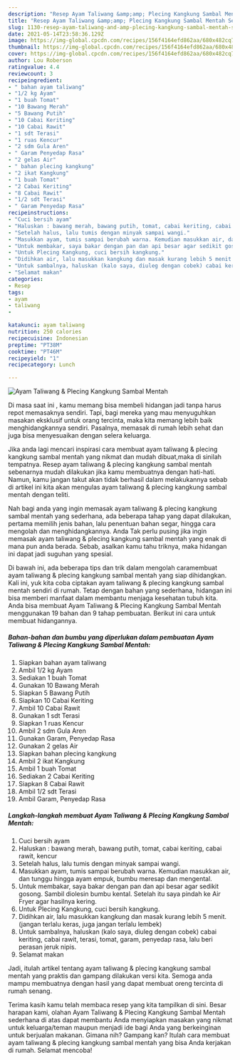 ```yaml
---
description: "Resep Ayam Taliwang &amp;amp; Plecing Kangkung Sambal Mentah Sederhana Untuk Jualan"
title: "Resep Ayam Taliwang &amp;amp; Plecing Kangkung Sambal Mentah Sederhana Untuk Jualan"
slug: 1130-resep-ayam-taliwang-and-amp-plecing-kangkung-sambal-mentah-sederhana-untuk-jualan
date: 2021-05-14T23:58:36.129Z
image: https://img-global.cpcdn.com/recipes/156f4164efd862aa/680x482cq70/ayam-taliwang-plecing-kangkung-sambal-mentah-foto-resep-utama.jpg
thumbnail: https://img-global.cpcdn.com/recipes/156f4164efd862aa/680x482cq70/ayam-taliwang-plecing-kangkung-sambal-mentah-foto-resep-utama.jpg
cover: https://img-global.cpcdn.com/recipes/156f4164efd862aa/680x482cq70/ayam-taliwang-plecing-kangkung-sambal-mentah-foto-resep-utama.jpg
author: Lou Roberson
ratingvalue: 4.4
reviewcount: 3
recipeingredient:
- " bahan ayam taliwang"
- "1/2 kg Ayam"
- "1 buah Tomat"
- "10 Bawang Merah"
- "5 Bawang Putih"
- "10 Cabai Keriting"
- "10 Cabai Rawit"
- "1 sdt Terasi"
- "1 ruas Kencur"
- "2 sdm Gula Aren"
- " Garam Penyedap Rasa"
- "2 gelas Air"
- " bahan plecing kangkung"
- "2 ikat Kangkung"
- "1 buah Tomat"
- "2 Cabai Keriting"
- "8 Cabai Rawit"
- "1/2 sdt Terasi"
- " Garam Penyedap Rasa"
recipeinstructions:
- "Cuci bersih ayam"
- "Haluskan : bawang merah, bawang putih, tomat, cabai keriting, cabai rawit, kencur"
- "Setelah halus, lalu tumis dengan minyak sampai wangi."
- "Masukkan ayam, tumis sampai berubah warna. Kemudian masukkan air, dan tunggu hingga ayam empuk, bumbu meresap dan mengental."
- "Untuk membakar, saya bakar dengan pan dan api besar agar sedikit gosong. Sambil diolesin bumbu kental. Setelah itu saya pindah ke Air Fryer agar hasilnya kering."
- "Untuk Plecing Kangkung, cuci bersih kangkung."
- "Didihkan air, lalu masukkan kangkung dan masak kurang lebih 5 menit. (jangan terlalu keras, juga jangan terlalu lembek)"
- "Untuk sambalnya, haluskan (kalo saya, diuleg dengan cobek) cabai keriting, cabai rawit, terasi, tomat, garam, penyedap rasa, lalu beri perasan jeruk nipis."
- "Selamat makan"
categories:
- Resep
tags:
- ayam
- taliwang
- 

katakunci: ayam taliwang  
nutrition: 250 calories
recipecuisine: Indonesian
preptime: "PT38M"
cooktime: "PT46M"
recipeyield: "1"
recipecategory: Lunch

---
```



![Ayam Taliwang &amp; Plecing Kangkung Sambal Mentah](https://img-global.cpcdn.com/recipes/156f4164efd862aa/680x482cq70/ayam-taliwang-plecing-kangkung-sambal-mentah-foto-resep-utama.jpg)

Di masa  saat ini , kamu memang bisa membeli hidangan jadi tanpa harus repot memasaknya sendiri. Tapi, bagi mereka yang mau menyuguhkan masakan eksklusif untuk orang tercinta, maka kita memang lebih baik menghidangkannya sendiri. Pasalnya, memasak di rumah lebih sehat dan juga bisa menyesuaikan dengan selera keluarga.

Jika anda lagi mencari inspirasi cara membuat ayam taliwang &amp; plecing kangkung sambal mentah yang nikmat dan mudah dibuat,maka di sinilah tempatnya. Resep ayam taliwang &amp; plecing kangkung sambal mentah  sebenarnya mudah dilakukan jika kamu membuatnya dengan hati-hati. Namun, kamu jangan takut akan tidak berhasil dalam melakukannya 
sebab di artikel ini kita akan mengulas ayam taliwang &amp; plecing kangkung sambal mentah dengan teliti.  



Nah bagi anda yang ingin memasak ayam taliwang &amp; plecing kangkung sambal mentah yang sederhana, ada beberapa tahap yang dapat dilakukan, pertama memilih jenis bahan, lalu penentuan bahan segar, hingga cara mengolah dan menghidangkannya. Anda Tak perlu pusing jika ingin memasak ayam taliwang &amp; plecing kangkung sambal mentah yang enak di mana pun anda berada. Sebab, asalkan kamu  tahu triknya, maka hidangan ini dapat jadi suguhan yang spesial.

Di bawah ini, ada beberapa tips dan trik dalam mengolah caramembuat ayam taliwang &amp; plecing kangkung sambal mentah yang siap dihidangkan. Kali ini, yuk kita coba ciptakan ayam taliwang &amp; plecing kangkung sambal mentah sendiri di rumah. Tetap dengan bahan yang sederhana, hidangan ini bisa memberi manfaat dalam membantu menjaga kesehatan tubuh kita. Anda bisa membuat Ayam Taliwang &amp; Plecing Kangkung Sambal Mentah menggunakan 19 bahan dan 9 tahap pembuatan. Berikut ini cara untuk membuat hidangannya.

<!--inarticleads1-->

##### Bahan-bahan dan bumbu yang diperlukan dalam pembuatan Ayam Taliwang &amp; Plecing Kangkung Sambal Mentah:

1. Siapkan  bahan ayam taliwang
1. Ambil 1/2 kg Ayam
1. Sediakan 1 buah Tomat
1. Gunakan 10 Bawang Merah
1. Siapkan 5 Bawang Putih
1. Siapkan 10 Cabai Keriting
1. Ambil 10 Cabai Rawit
1. Gunakan 1 sdt Terasi
1. Siapkan 1 ruas Kencur
1. Ambil 2 sdm Gula Aren
1. Gunakan  Garam, Penyedap Rasa
1. Gunakan 2 gelas Air
1. Siapkan  bahan plecing kangkung
1. Ambil 2 ikat Kangkung
1. Ambil 1 buah Tomat
1. Sediakan 2 Cabai Keriting
1. Siapkan 8 Cabai Rawit
1. Ambil 1/2 sdt Terasi
1. Ambil  Garam, Penyedap Rasa




<!--inarticleads2-->

##### Langkah-langkah membuat Ayam Taliwang &amp; Plecing Kangkung Sambal Mentah:

1. Cuci bersih ayam
1. Haluskan : bawang merah, bawang putih, tomat, cabai keriting, cabai rawit, kencur
1. Setelah halus, lalu tumis dengan minyak sampai wangi.
1. Masukkan ayam, tumis sampai berubah warna. Kemudian masukkan air, dan tunggu hingga ayam empuk, bumbu meresap dan mengental.
1. Untuk membakar, saya bakar dengan pan dan api besar agar sedikit gosong. Sambil diolesin bumbu kental. Setelah itu saya pindah ke Air Fryer agar hasilnya kering.
1. Untuk Plecing Kangkung, cuci bersih kangkung.
1. Didihkan air, lalu masukkan kangkung dan masak kurang lebih 5 menit. (jangan terlalu keras, juga jangan terlalu lembek)
1. Untuk sambalnya, haluskan (kalo saya, diuleg dengan cobek) cabai keriting, cabai rawit, terasi, tomat, garam, penyedap rasa, lalu beri perasan jeruk nipis.
1. Selamat makan




Jadi, itulah artikel tentang  ayam taliwang &amp; plecing kangkung sambal mentah  yang praktis dan gampang dilakukan versi kita. Semoga anda mampu membuatnya dengan hasil yang dapat membuat oreng tercinta di rumah senang. 

Terima kasih kamu telah membaca resep yang kita tampilkan di sini. Besar harapan kami, olahan  Ayam Taliwang &amp; Plecing Kangkung Sambal Mentah sederhana di atas dapat membantu Anda menyiapkan masakan yang nikmat untuk keluarga/teman maupun menjadi ide bagi Anda yang berkeinginan untuk berjualan makanan. Gimana nih? Gampang kan? Itulah cara membuat ayam taliwang &amp; plecing kangkung sambal mentah yang bisa Anda kerjakan di rumah. Selamat mencoba!

